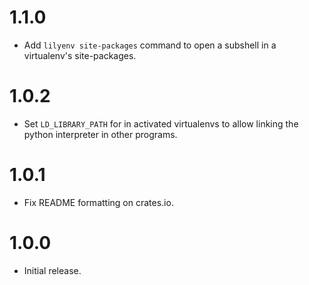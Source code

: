 # 1.1.0

* Add `lilyenv site-packages` command to open a subshell in a virtualenv's site-packages.

# 1.0.2

* Set `LD_LIBRARY_PATH` for in activated virtualenvs to allow linking the python interpreter in other programs.

# 1.0.1

* Fix README formatting on crates.io.

# 1.0.0

* Initial release.
